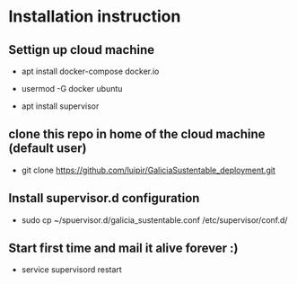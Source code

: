 # Installation instruction

## Settign up cloud machine
- apt install docker-compose docker.io

- usermod -G docker ubuntu

- apt install supervisor

## clone this repo in home of the cloud machine (default user)
- git clone https://github.com/luipir/GaliciaSustentable_deployment.git

## Install supervisor.d configuration
- sudo cp ~/spuervisor.d/galicia_sustentable.conf /etc/supervisor/conf.d/

## Start first time and mail it alive forever :)
- service supervisord restart

